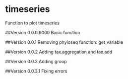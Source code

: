 # timeseries
Function to plot timeseries

##Version 0.0.0.9000
Basic function

##Version 0.0.1
Removing phyloseq function: get_variable

##Version 0.0.2 
Adding tax.aggregation and tax.add

##Version 0.0.3
Adding group

##Version 0.0.3.1
Fixing errors
